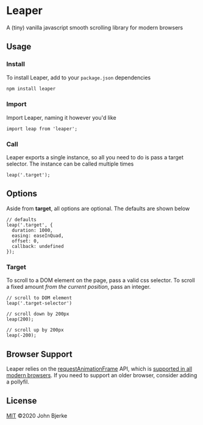 # Leaper
A (tiny) vanilla javascript smooth scrolling library for modern browsers

## Usage

### Install
To install Leaper, add to your `package.json` dependencies
```bash
npm install leaper
```

### Import
Import Leaper, naming it however you'd like
```es6
import leap from 'leaper';
```

### Call
Leaper exports a single instance, so all you need to do is pass a target selector. The instance can be called multiple times

```es6
leap('.target');
```

## Options
Aside from **target**, all options are optional. The defaults are shown below
```es6
// defaults
leap('.target', {
  duration: 1000,
  easing: easeInQuad,
  offset: 0,
  callback: undefined
});
```

### Target
To scroll to a DOM element on the page, pass a valid css selector. To scroll a fixed amount *from the current position*, pass an integer.
```es6
// scroll to DOM element
leap('.target-selector')
```

```es6
// scroll down by 200px
leap(200);

// scroll up by 200px
leap(-200);
```

## Browser Support

Leaper relies on the [requestAnimationFrame](https://developer.mozilla.org/en-US/docs/Web/API/window/requestAnimationFrame) API, which is [supported in all modern browsers](https://caniuse.com/#feat=requestanimationframe). If you need to support an older browser, consider adding a pollyfil.

## License
[MIT](https://opensource.org/licenses/MIT) &copy;2020 John Bjerke